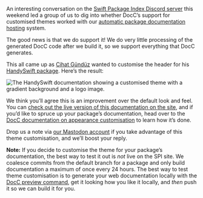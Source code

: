 An interesting conversation on the [Swift Package Index Discord server](https://discord.gg/vQRb6KkYRw) this weekend led a group of us to dig into whether DocC’s support for customised themes worked with our [automatic package documentation hosting](https://swiftpackageindex.com/swiftpackageindex/spimanifest/1.4.1/documentation/spimanifest/commonusecases#Host-DocC-documentation-in-the-Swift-Package-Index) system.

The good news is that we do support it! We do very little processing of the generated DocC code after we build it, so we support everything that DocC generates.

This all came up as [Cihat Gündüz](https://github.com/Jeehut) wanted to customise the header for his [HandySwift package](https://swiftpackageindex.com/FlineDev/HandySwift). Here’s the result:

<picture class="shadow">
  <source srcset="/images/blog/handyswift-docc-custom-documentation-theme~dark.png" media="(prefers-color-scheme: dark)">
  <img src="/images/blog/handyswift-docc-custom-documentation-theme~light.png" alt="The HandySwift documentation showing a customised theme with a gradient background and a logo image.">
</picture>

We think you’ll agree this is an improvement over the default look and feel. You can [check out the live version of this documentation on the site](https://swiftpackageindex.com/FlineDev/HandySwift/main/documentation/handyswift), and if you’d like to spruce up your package’s documentation, head over to the [DocC documentation on appearance customisation](https://www.swift.org/documentation/docc/customizing-the-appearance-of-your-documentation-pages) to learn how it’s done.

Drop us a note via [our Mastodon account](https://mas.to/@SwiftPackageIndex) if you take advantage of this theme customisation, and we’ll boost your reply.

**Note:** If you decide to customise the theme for your package’s documentation, the best way to test it out is *not* live on the SPI site. We coalesce commits from the default branch for a package and only build documentation a maximum of once every 24 hours. The best way to test theme customisation is to generate your web documentation locally with the [DocC preview command](https://apple.github.io/swift-docc-plugin/documentation/swiftdoccplugin/previewing-documentation/), get it looking how you like it locally, and *then* push it so we can build it for you.
